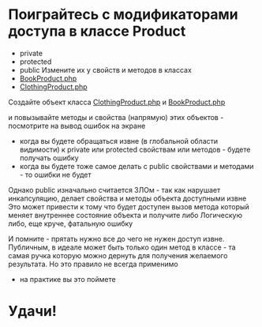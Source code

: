 # Поиграйтесь с модификаторами доступа в классе Product
- private
- protected
- public
Измените их у свойств и методов в классах 
- [BookProduct.php](BookProduct.php)
- [ClothingProduct.php](ClothingProduct.php)

Создайте объект класса [ClothingProduct.php](ClothingProduct.php) и [BookProduct.php](BookProduct.php)

и повызывайте методы и свойства (напрямую) этих объектов - посмотрите на вывод ошибок на экране
- когда вы будете обращаться извне (в глобальной области видимости) к private или protected 
свойствам или методов - будете получать ошибку
- когда вы будете тоже самое делать с public свойствами и методами - то ошибки не будет

Однако public изначально считается ЗЛОм - так как нарушает инкапсуляцию, делает свойства и методы объекта доступными извне
Это может привести к тому что будет доступен вызов метода который меняет внутреннее состояние объекта и получите либо Логическую 
либо, еще круче, фатальную ошибку

И помните - прятать нужно все до чего не нужен доступ извне. Публичным, в идеале может быть только один метод 
в классе - та самая ручка которую можно дернуть для получения желаемого результата. Но это правило не всегда применимо 
- на практике вы это поймете

# Удачи! 
